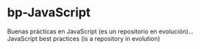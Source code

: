# bp-JavaScript
Buenas prácticas en JavaScript (es un repositorio en evolución)... JavaScript best practices (is a repository in evolution) 
